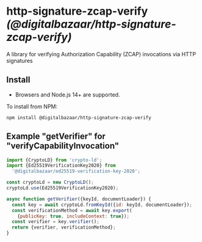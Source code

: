 # http-signature-zcap-verify _(@digitalbazaar/http-signature-zcap-verify)_

A library for verifying Authorization Capability (ZCAP) invocations via HTTP
signatures

## Install

- Browsers and Node.js 14+ are supported.

To install from NPM:

```
npm install @digitalbazaar/http-signature-zcap-verify
```

## Example "getVerifier" for "verifyCapabilityInvocation"

```js
import {CryptoLD} from 'crypto-ld';
import {Ed25519VerificationKey2020} from
  '@digitalbazaar/ed25519-verification-key-2020';

const cryptoLd = new CryptoLD();
cryptoLd.use(Ed25519VerificationKey2020);

async function getVerifier({keyId, documentLoader}) {
  const key = await cryptoLd.fromKeyId({id: keyId, documentLoader});
  const verificationMethod = await key.export(
    {publicKey: true, includeContext: true});
  const verifier = key.verifier();
  return {verifier, verificationMethod};
}
```
